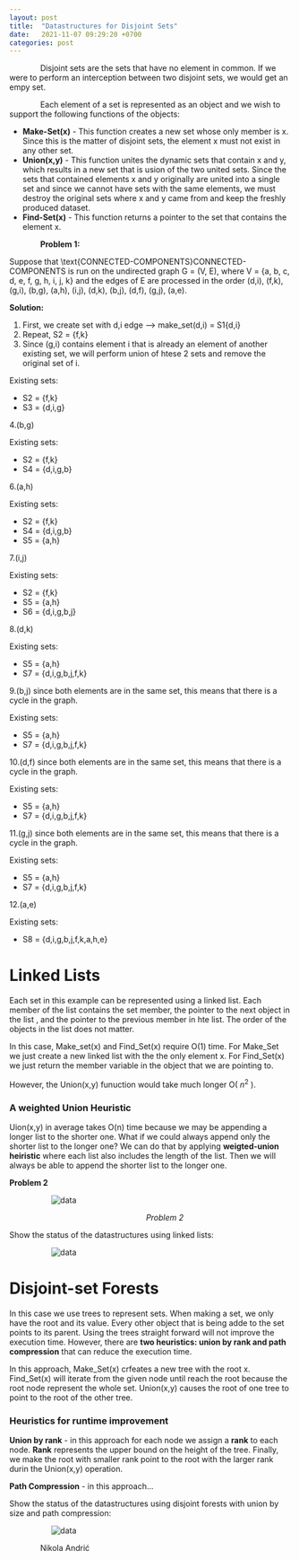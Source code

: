 ```yaml
---
layout: post
title:  "Datastructures for Disjoint Sets"
date:   2021-11-07 09:29:20 +0700
categories: post
---
```


&nbsp;&nbsp;&nbsp;&nbsp;&nbsp;&nbsp;&nbsp;&nbsp;&nbsp;&nbsp;&nbsp;&nbsp;&nbsp;
Disjoint sets are the sets that have no element in common. If we were to perform an interception between two disjoint sets, we would get an empy set. 

&nbsp;&nbsp;&nbsp;&nbsp;&nbsp;&nbsp;&nbsp;&nbsp;&nbsp;&nbsp;&nbsp;&nbsp;&nbsp;
Each element of a set is represented as an object and we wish to support the following functions of the objects:

- **Make-Set(x)** - This function creates a new set whose only member is x. Since this is the matter of disjoint sets, the element x must not exist in any other set.
- **Union(x,y)** - This function unites the dynamic sets that contain x and y, which results in a new set that is usion of the two united sets. Since the sets that contained
elements x and y originally are united into a single set and since we cannot have sets with the same elements, we must destroy the original sets where x and y came from and keep the freshly produced dataset.
- **Find-Set(x)** - This function returns a pointer to the set that contains the element x.

&nbsp;&nbsp;&nbsp;&nbsp;&nbsp;&nbsp;&nbsp;&nbsp;&nbsp;&nbsp;&nbsp;&nbsp;&nbsp;
**Problem 1:**

Suppose that \text{CONNECTED-COMPONENTS}CONNECTED-COMPONENTS is run on the undirected graph G = (V, E), where V = \{a, b, c, d, e, f, g, h, i, j, k\} and the edges of E are 
processed in the order (d,i), (f,k), (g,i), (b,g), (a,h), (i,j), (d,k), (b,j), (d,f), (g,j), (a,e). 

**Solution:**
1. First, we create set with d,i edge --> make_set(d,i) = S1{d,i}
2. Repeat, S2 = {f,k}
3. Since (g,i) contains element i that is already an element of another existing set, we will perform union of htese 2 sets and remove the original set of i.

Existing sets:
- S2 = {f,k}
- S3 = {d,i,g}

4.(b,g)

Existing sets:
- S2 = {f,k}
- S4 = {d,i,g,b}

6.(a,h) 

Existing sets:
- S2 = {f,k}
- S4 = {d,i,g,b}
- S5 = {a,h}

7.(i,j)

Existing sets:
- S2 = {f,k}
- S5 = {a,h}
- S6 = {d,i,g,b,j}

8.(d,k)

Existing sets:
- S5 = {a,h}
- S7 = {d,i,g,b,j,f,k}

9.(b,j) since both elements are in the same set, this means that there is a cycle in the graph.

Existing sets:
- S5 = {a,h}
- S7 = {d,i,g,b,j,f,k}

10.(d,f) since both elements are in the same set, this means that there is a cycle in the graph.

Existing sets:
- S5 = {a,h}
- S7 = {d,i,g,b,j,f,k}

11.(g,j) since both elements are in the same set, this means that there is a cycle in the graph.

Existing sets:
- S5 = {a,h}
- S7 = {d,i,g,b,j,f,k}

12.(a,e)

Existing sets:
- S8 = {d,i,g,b,j,f,k,a,h,e}

# Linked Lists

Each set in this example can be represented using a linked list. Each member of the list contains the set member, the pointer to the next object in the list , and the pointer to the previous member in hte list.
The order of the objects in the list does not matter. 

In this case, Make_set(x) and Find_Set(x) require O(1) time. For Make_Set we just create a new linked list with the the only element x. For Find_Set(x) we just return the member variable in the object that we are pointing to. 

However, the Union(x,y) funuction would take  much longer O( $n^2$ ).

### A weighted Union Heuristic

Uion(x,y) in average takes O(n) time because we may be appending a longer list to the shorter one. What if we could always append only the shorter list to the longer one? We can do that by applying **weigted-union heiristic** where each list also includes the length of the list. Then we will always be able to append the shorter list to the longer one.

**Problem 2**

&nbsp;&nbsp;&nbsp;&nbsp;&nbsp;&nbsp;&nbsp;&nbsp;&nbsp;&nbsp;&nbsp;&nbsp;&nbsp;&nbsp;&nbsp;&nbsp;&nbsp;&nbsp; 
![data](../../assets/posts_images/disjoint_0.png)

&nbsp;&nbsp;&nbsp;&nbsp;&nbsp;&nbsp;&nbsp;&nbsp;&nbsp;&nbsp;&nbsp;&nbsp;&nbsp;&nbsp;&nbsp;&nbsp;&nbsp;&nbsp;
&nbsp;&nbsp;&nbsp;&nbsp;&nbsp;&nbsp;&nbsp;&nbsp;&nbsp;&nbsp;&nbsp;&nbsp;&nbsp;&nbsp;&nbsp;&nbsp;&nbsp;&nbsp;
&nbsp;&nbsp;&nbsp;&nbsp;&nbsp;&nbsp;&nbsp;&nbsp;&nbsp;&nbsp;&nbsp;&nbsp;&nbsp;&nbsp;&nbsp;&nbsp;&nbsp;&nbsp;
&nbsp;&nbsp;&nbsp;&nbsp;&nbsp;*Problem 2*

Show the status of the datastructures using linked lists:

&nbsp;&nbsp;&nbsp;&nbsp;&nbsp;&nbsp;&nbsp;&nbsp;&nbsp;&nbsp;&nbsp;&nbsp;&nbsp;&nbsp;&nbsp;&nbsp;&nbsp;&nbsp; 
![data](../../assets/posts_images/disjoint_1.png)

# Disjoint-set Forests

In this case we use trees to represent sets. When making a set, we only have the root and its value. Every other object that is being adde to the set points to its parent. Using the trees straight forward  will not improve the execution time. However, there are **two heuristics: union by rank and path compression** that can reduce the execution time. 

In this approach, Make_Set(x) crfeates a new tree with the root x. Find_Set(x) will iterate from the given node until reach the root because the root node represent the whole set. Union(x,y) causes the root of one tree to point to the root of the other tree.

### Heuristics for runtime improvement

**Union by rank** - in this approach for each node we assign a **rank** to each node. **Rank** represents the upper bound on the height of the tree. Finally, we make the root with smaller rank point to the root with the larger rank durin the Union(x,y) operation. 

**Path Compression** - in this approach...

Show the status of the datastructures using disjoint forests with union by size and path compression:

&nbsp;&nbsp;&nbsp;&nbsp;&nbsp;&nbsp;&nbsp;&nbsp;&nbsp;&nbsp;&nbsp;&nbsp;&nbsp;&nbsp;&nbsp;&nbsp;&nbsp;&nbsp; 
![data](../../assets/posts_images/disjoint_2.png)

&nbsp;&nbsp;&nbsp;&nbsp;&nbsp;&nbsp;&nbsp;&nbsp;&nbsp;&nbsp;&nbsp;&nbsp;&nbsp;
Nikola Andrić

 
